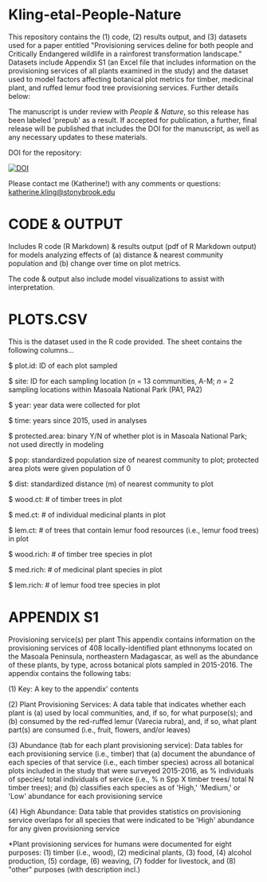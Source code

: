 # Kling-etal-People-Nature
This repository contains the (1) code, (2) results output, and (3) datasets used for a paper entitled "Provisioning services deline for both people and Critically Endangered wildlife in a rainforest transformation landscape."
Datasets include Appendix S1 (an Excel file that includes information on the provisioning services of all plants examined in the study) and the dataset used to model factors affecting botanical plot metrics for timber, medicinal plant, and ruffed lemur food tree provisioning services. Further details below:

The manuscript is under review with _People & Nature_, so this release has been labeled 'prepub' as a result. If accepted for publication, a further, final release will be published that includes the DOI for the manuscript, as well as any necessary updates to these materials.

DOI for the repository: 

<a href="https://zenodo.org/badge/latestdoi/638557972"><img src="https://zenodo.org/badge/638557972.svg" alt="DOI"></a>

Please contact me (Katherine!) with any comments or questions: katherine.kling@stonybrook.edu

# CODE & OUTPUT #
Includes R code (R Markdown) & results output (pdf of R Markdown output) for models analyzing effects of (a) distance & nearest community population and (b) change over time on plot metrics.

The code & output also include model visualizations to assist with interpretation.

# PLOTS.CSV #
This is the dataset used in the R code provided. The sheet contains the following columns...

$ plot.id: ID of each plot sampled

$ site: ID for each sampling location (_n_ = 13 communities, A-M; _n_ = 2 sampling locations within Masoala National Park (PA1, PA2)

$ year: year data were collected for plot

$ time: years since 2015, used in analyses

$ protected.area: binary Y/N of whether plot is in Masoala National Park; not used directly in modeling

$ pop: standardized population size of nearest community to plot; protected area plots were given population of 0

$ dist: standardized distance (m) of nearest community to plot

$ wood.ct: # of timber trees in plot

$ med.ct: # of individual medicinal plants in plot

$ lem.ct: # of trees that contain lemur food resources (i.e., lemur food trees) in plot

$ wood.rich: # of timber tree species in plot

$ med.rich: # of medicinal plant species in plot

$ lem.rich: # of lemur food tree species in plot

# APPENDIX S1 #
 Provisioning service(s) per plant
This appendix contains information on the provisioning services of 408 locally-identified plant ethnonyms located on the Masoala Peninsula, northeastern Madagascar, as well as the abundance of these plants, by type, across botanical plots sampled in 2015-2016. The appendix contains the following tabs:

(1) Key: A key to the appendix' contents

(2) Plant Provisioning Services: A data table that indicates whether each plant is (a) used by local communities, and, if so, for what purpose(s); and (b) consumed by the red-ruffed lemur (Varecia rubra), and, if so, what plant part(s) are consumed (i.e., fruit, flowers, and/or leaves)

(3) Abundance (tab for each plant provisioning service): Data tables for each provisioning service (i.e., timber) that (a) document the abundance of each species of that service (i.e., each timber species) across all botanical plots included in the study that were surveyed 2015-2016, as % individuals of species/ total individuals of service (i.e., % n Spp X timber trees/ total N timber trees); and (b) classifies each species as of 'High,' 'Medium,' or 'Low' abundance for each provisioning service

(4) High Abundance: Data table that provides statistics on provisioning service overlaps for all species that were indicated to be 'High' abundance for any given provisioning service

*Plant provisioning services for humans were documented for eight purposes: (1) timber (i.e., wood), (2) medicinal plants, (3) food, (4) alcohol production, (5) cordage, (6) weaving, (7) fodder for livestock, and (8) "other" purposes (with description incl.)

